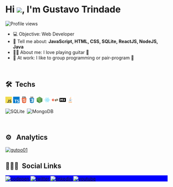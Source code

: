 
<h1 align="left">Hi <img src="https://raw.githubusercontent.com/kaueMarques/kaueMarques/master/hi.gif" width="30px">, I'm Gustavo Trindade</h1>
<p align="left"> <img src="https://komarev.com/ghpvc/?username=gustavo&color=blue" alt="Profile views" /> </p>

- 💻 Objective: Web Developer 
- 💬 Tell me about: **JavaScript, HTML, CSS, SQLite, ReactJS, NodeJS, Java**
- 👨‍🎓 About me: I love playing guitar 🎸
- 🤗 At work: I like to group programming or pair-program 💖

<br>

## 🛠 &nbsp;Techs

<code><img height="20" src="https://raw.githubusercontent.com/github/explore/80688e429a7d4ef2fca1e82350fe8e3517d3494d/topics/javascript/javascript.png"></code>
<code><img height="20" src="https://raw.githubusercontent.com/github/explore/80688e429a7d4ef2fca1e82350fe8e3517d3494d/topics/typescript/typescript.png"></code>
<code><img height="20" src="https://raw.githubusercontent.com/github/explore/80688e429a7d4ef2fca1e82350fe8e3517d3494d/topics/html/html.png"></code>
<code><img height="20" src="https://raw.githubusercontent.com/github/explore/80688e429a7d4ef2fca1e82350fe8e3517d3494d/topics/css/css.png"></code>
<code><img height="20" src="https://raw.githubusercontent.com/github/explore/80688e429a7d4ef2fca1e82350fe8e3517d3494d/topics/nodejs/nodejs.png"></code>
<code><img height="20" src="https://raw.githubusercontent.com/github/explore/80688e429a7d4ef2fca1e82350fe8e3517d3494d/topics/react/react.png"></code>
<code><img height="20" src="https://raw.githubusercontent.com/github/explore/80688e429a7d4ef2fca1e82350fe8e3517d3494d/topics/git/git.png"></code>
<code><img height="20" src="https://raw.githubusercontent.com/github/explore/80688e429a7d4ef2fca1e82350fe8e3517d3494d/topics/markdown/markdown.png"></code>
<code><img height="20" src="https://raw.githubusercontent.com/github/explore/80688e429a7d4ef2fca1e82350fe8e3517d3494d/topics/java/java.png"></code>

![SQLite](https://img.shields.io/badge/-SQLite-05122A?style=flat&logo=sqlite)&nbsp;
![MongoDB](https://img.shields.io/badge/-Mongodb-05122A?style=flat&logo=mongodb)&nbsp;

<br>

## ⚙️ &nbsp; Analytics

<!--   <img width="530em" src="https://github-readme-stats.vercel.app/api?username=gutoo01&show_icons=true&theme=vision-friendly-dark" alt="gutoo01's stats"/> -->
  [![gutoo01](https://github-readme-stats.vercel.app/api/top-langs/?username=gutoo01&hide=html&layout=compact=true&theme=tokyonight)](https://github.com/gutoo01/)

## 👨🏽‍🦲 &nbsp;Social Links

<p align="left" style="background:blue">
<a href="https://codepen.io/gutoo01" target="_blank">
  <img align="center" src="https://img.shields.io/badge/-gutoo01-05122A?style=flat&logo=codepen" alt="codepen"/>
</a>
<a href="https://twitter.com/GuTrindade01" target="_blank">
  <img align="center" src="https://img.shields.io/badge/-Gustavo-05122A?style=flat&logo=twitter" alt="twitter"/>  
</a>
<a href="https://www.linkedin.com/in/gustavo-trindade01/" target="_blank">
  <img align="center" src="https://img.shields.io/badge/-Gustavo-trindade?style=flat&color=darkblue&logo=linkedin" alt="linkedin"/>
</a>
<a href="https://youtube.com/channel/UCgmVzoHZFUjayXijJcNWl2A" target="_blank">
 <img align="center" src="https://img.shields.io/badge/-Gustavo-UCgmVz?style=flat&color=darkred&logo=youtube" alt="youtube"/>
</a>
</p>


